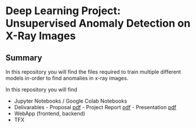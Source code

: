 # Deep Learning Project: Unsupervised Anomaly Detection on X-Ray Images

## Summary
In this repository you will find the files required to train multiple different models in-order to find anomalies in x-ray images.

In this repository you will find
  - Jupyter Notebooks / Google Colab Notebooks
  - Delivarables
            - Proposal [pdf](https://github.com/plodha/CMPE-297-DeepLearning/blob/main/Deliverables/Project%20Proposal%20-%20TheMeanSquares.pdf)
            - Project Report [pdf](https://github.com/plodha/CMPE-297-DeepLearning/blob/main/Deliverables/X-Ray%20Anomaly%20Detection%20Project%20Paper.pdf)
            - Presentation [pdf](https://github.com/plodha/CMPE-297-DeepLearning/blob/main/Deliverables/CMPE%20297%20Deep%20Learning%20Project.pdf)
  - WebApp (frontend, backend)
  - TFX
